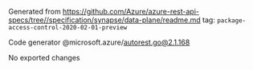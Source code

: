 Generated from https://github.com/Azure/azure-rest-api-specs/tree//specification/synapse/data-plane/readme.md tag: `package-access-control-2020-02-01-preview`

Code generator @microsoft.azure/autorest.go@2.1.168

No exported changes